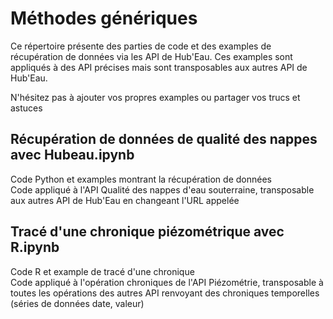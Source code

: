 # Méthodes génériques

Ce répertoire présente des parties de code et des examples de récupération de données via les API de Hub'Eau.
Ces examples sont appliqués à des API précises mais sont transposables aux autres API de Hub'Eau.

N'hésitez pas à ajouter vos propres examples ou partager vos trucs et astuces  

## Récupération de données de qualité des nappes avec Hubeau.ipynb
Code Python et examples montrant la récupération de données  
Code appliqué à l'API Qualité des nappes d'eau souterraine, transposable aux autres API de Hub'Eau en changeant l'URL appelée  

## Tracé d'une chronique piézométrique avec R.ipynb
Code R et example de tracé d'une chronique  
Code appliqué à l'opération chroniques de l'API Piézométrie, transposable à toutes les opérations des autres API renvoyant des chroniques temporelles (séries de données date, valeur)  

